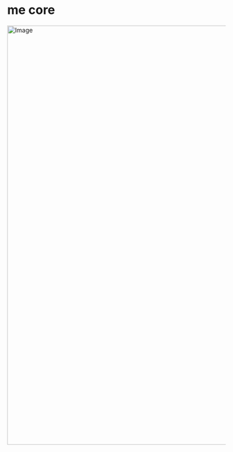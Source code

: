 # me core
<img width="1280" height="966" alt="Image" src="https://github.com/user-attachments/assets/d1e8e6d7-6493-4087-8f93-159b4f54af84" />
